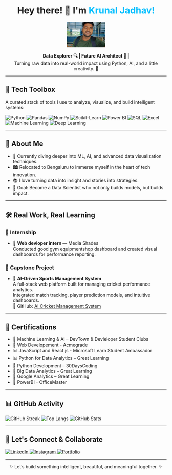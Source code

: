 <h1 align="center">Hey there! 👋 I'm <span style="color:#00bfff">Krunal Jadhav!</span></h1>

<p align="center">
  <img src="banglore/Snapchat-1948954075~2.jpg" width="120" alt="Data Science Avatar">
</p>

<p align="center">
  <strong>Data Explorer 🔍 | Future AI Architect 🤖 | </strong><br>
  Turning raw data into real-world impact using Python, AI, and a little creativity. 🚀
</p>

---

## 🧰 Tech Toolbox

A curated stack of tools I use to analyze, visualize, and build intelligent systems:

![Python](https://img.shields.io/badge/-Python-306998?style=flat&logo=python&logoColor=white)
![Pandas](https://img.shields.io/badge/-Pandas-150458?style=flat&logo=pandas&logoColor=white)
![NumPy](https://img.shields.io/badge/-NumPy-013243?style=flat&logo=numpy)
![Scikit-Learn](https://img.shields.io/badge/-Scikit%20Learn-F7931E?style=flat&logo=scikitlearn&logoColor=white)
![Power BI](https://img.shields.io/badge/-Power%20BI-F2C811?style=flat&logo=powerbi)
![SQL](https://img.shields.io/badge/-SQL-4479A1?style=flat&logo=postgresql&logoColor=white)
![Excel](https://img.shields.io/badge/-Excel-217346?style=flat&logo=microsoft-excel&logoColor=white)
![Machine Learning](https://img.shields.io/badge/-Machine%20Learning-orange?style=flat)
![Deep Learning](https://img.shields.io/badge/-Deep%20Learning-ff1493?style=flat)

---

## 🧠 About Me

- 🌱 Currently diving deeper into ML, AI, and advanced data visualization techniques.
- 🏙️ Relocated to Bengaluru to immerse myself in the heart of tech innovation.
- 📚 I love turning data into insight and stories into strategies.
- 🎯 Goal: Become a Data Scientist who not only builds models, but builds impact.

---

## 🛠️ Real Work, Real Learning

### 💼 Internship
- 🧩 <strong>Web devloper intern </strong> — Media Shades  
  Conducted good gym equipmentshop dashboard and created visual dashboards for performance reporting.

### 🚀 Capstone Project
- 🏏 <strong>AI-Driven Sports Management System</strong>  
  A full-stack web platform built for managing cricket performance analytics.  
  Integrated match tracking, player prediction models, and intuitive dashboards.  
  🔗 GitHub: [AI Cricket Management System](https://github.com/manthanpatel-18/ai-cricket-management-system)

---

## 📜 Certifications

- 📘 Machine Learning & AI – DevTown & Devleloper Student Clubs
- 🧠 Web Developement - Acmegrade
- 📊 JavaScript and React.js - Microsoft Learn Student Ambassador
- 📊 Python for Data Analytics – Great Learning
- 🐍 Python Development – 30DaysCoding
- 🧠 Big Data Analytics – Great Learning
- 🔗 Google Analytics – Great Learning
- 🔗 PowerBI - OfficeMaster

---

## 📊 GitHub Activity

![GitHub Streak](https://github-readme-streak-stats.herokuapp.com/?user=krunaljadhav&theme=nightowl)
![Top Langs](https://github-readme-stats.vercel.app/api/top-langs/?username=krunaljadhav&layout=compact&theme=tokyonight)
![GitHub Stats](https://github-readme-stats.vercel.app/api?username=krunaljadhav&show_icons=true&theme=tokyonight)

---

## 🤝 Let's Connect & Collaborate

<a href="https://www.linkedin.com/in/krunal-jadhav3007/" target="_blank">
  <img alt="LinkedIn" src="https://img.shields.io/badge/-LinkedIn-0077B5?style=flat&logo=linkedin&logoColor=white"/>
</a>
<a href="https://www.instagram.com/krunal_jadhav_07/" target="_blank">
  <img alt="Instagram" src="https://img.shields.io/badge/-Instagram-E4405F?style=flat&logo=instagram&logoColor=white"/>
</a>
<a href="https://YOUR-PORTFOLIO.com" target="_blank">
  <img alt="Portfolio" src="https://img.shields.io/badge/-Portfolio-12100E?style=flat&logo=vercel&logoColor=white"/>
</a>

---

<p align="center">
✨ Let’s build something intelligent, beautiful, and meaningful together. ✨
</p>
